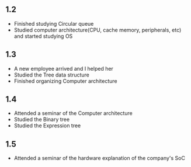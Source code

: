 ## 1.2
- Finished studying Circular queue
- Studied computer architecture(CPU, cache memory, peripherals, etc) and started studying OS
## 1.3
- A new employee arrived and I helped her
- Studied the Tree data structure
- Finished organizing Computer architecture
## 1.4
- Attended a seminar of the Computer architecture
- Studied the Binary tree
- Studied the Expression tree
## 1.5
- Attended a seminar of the hardware explanation of the company's SoC
